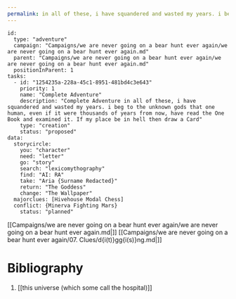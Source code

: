 ```yaml
---
permalink: in all of these, i have squandered and wasted my years. i beg to the unknown gods that one human, even if it were thousands of years from now, have read the One Book and examined it. If my place be in hell then roll a Di
---
```


```RpgManager4
id: 
  type: "adventure"
  campaign: "Campaigns/we are never going on a bear hunt ever again/we are never going on a bear hunt ever again.md"
  parent: "Campaigns/we are never going on a bear hunt ever again/we are never going on a bear hunt ever again.md"
  positionInParent: 1
tasks: 
  - id: "1254235a-228a-45c1-8951-481bd4c3e643"
    priority: 1
    name: "Complete Adventure"
    description: "Complete Adventure in all of these, i have squandered and wasted my years. i beg to the unknown gods that one human, even if it were thousands of years from now, have read the One Book and examined it. If my place be in hell then draw a Card"
    type: "creation"
    status: "proposed"
data: 
  storycircle: 
    you: "character"
    need: "letter"
    go: "story"
    search: "lexicomythography"
    find: "AI: RA"
    take: "Aria {Surname Redacted}"
    return: "The Goddess"
    change: "The Wallpaper"
  majorclues: [Hivehouse Modal Chess]
  conflict: {Minerva Fighting Mars}
    status: "planned"
```

[[Campaigns/we are never going on a bear hunt ever again/we are never going on a bear hunt ever again.md|]]
[[Campaigns/we are never going on a bear hunt ever again/07. Clues/d{i(t)}gg{i(s)}ng.md|]]



Bibliography
===

1. [[this universe (which some call the hospital)]]